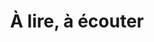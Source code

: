 ---
section: read-and-listen
title: À lire, à écouter

echoTitle: "#E43 - Quotidien de CTO chez un fournisseur d'énergie renouvelable avec Jean-Michel Blanc"
echoPermalink: "https://soundcloud.com/podcastecho/e43-quotidien-de-cto-chez-un-fournisseur-denergie-renouvelable-avec-jean-michel-blanc"

techologieTitle: "#31 Une plateforme vidéo dédiée à la transition"
techologiePermalink: "https://soundcloud.com/techologie/31-une-plateforme-video-dediee-a-la-transition-avec-nicolas"
---